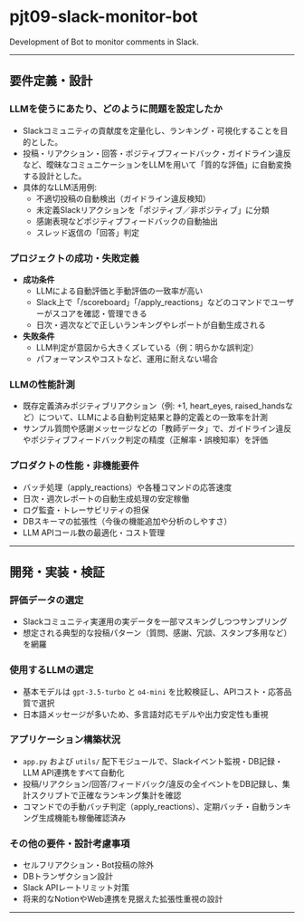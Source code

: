 # pjt09-slack-monitor-bot
Development of Bot to monitor comments in Slack.

---

## 要件定義・設計

### LLMを使うにあたり、どのように問題を設定したか

- Slackコミュニティの貢献度を定量化し、ランキング・可視化することを目的とした。
- 投稿・リアクション・回答・ポジティブフィードバック・ガイドライン違反など、曖昧なコミュニケーションをLLMを用いて「質的な評価」に自動変換する設計とした。
- 具体的なLLM活用例:
    - 不適切投稿の自動検出（ガイドライン違反検知）
    - 未定義Slackリアクションを「ポジティブ／非ポジティブ」に分類
    - 感謝表現などポジティブフィードバックの自動抽出
    - スレッド返信の「回答」判定

### プロジェクトの成功・失敗定義

- **成功条件**
    - LLMによる自動評価と手動評価の一致率が高い
    - Slack上で「/scoreboard」「/apply_reactions」などのコマンドでユーザーがスコアを確認・管理できる
    - 日次・週次などで正しいランキングやレポートが自動生成される
- **失敗条件**
    - LLM判定が意図から大きくズレている（例：明らかな誤判定）
    - パフォーマンスやコストなど、運用に耐えない場合

### LLMの性能計測

- 既存定義済みポジティブリアクション（例: +1, heart_eyes, raised_handsなど）について、LLMによる自動判定結果と静的定義との一致率を計測
- サンプル質問や感謝メッセージなどの「教師データ」で、ガイドライン違反やポジティブフィードバック判定の精度（正解率・誤検知率）を評価

### プロダクトの性能・非機能要件

- バッチ処理（apply_reactions）や各種コマンドの応答速度
- 日次・週次レポートの自動生成処理の安定稼働
- ログ監査・トレーサビリティの担保
- DBスキーマの拡張性（今後の機能追加や分析のしやすさ）
- LLM APIコール数の最適化・コスト管理

---

## 開発・実装・検証

### 評価データの選定

- Slackコミュニティ実運用の実データを一部マスキングしつつサンプリング
- 想定される典型的な投稿パターン（質問、感謝、冗談、スタンプ多用など）を網羅

### 使用するLLMの選定

- 基本モデルは `gpt-3.5-turbo` と `o4-mini` を比較検証し、APIコスト・応答品質で選択
- 日本語メッセージが多いため、多言語対応モデルや出力安定性も重視

### アプリケーション構築状況

- `app.py` および `utils/` 配下モジュールで、Slackイベント監視・DB記録・LLM API連携をすべて自動化
- 投稿/リアクション/回答/フィードバック/違反の全イベントをDB記録し、集計スクリプトで正確なランキング集計を確認
- コマンドでの手動バッチ判定（apply_reactions）、定期バッチ・自動ランキング生成機能も稼働確認済み

### その他の要件・設計考慮事項

- セルフリアクション・Bot投稿の除外
- DBトランザクション設計
- Slack APIレートリミット対策
- 将来的なNotionやWeb連携を見据えた拡張性重視の設計

---
